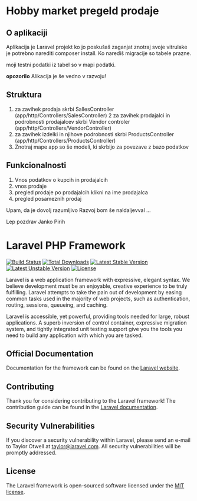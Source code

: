 
# Hobby market pregeld prodaje

## O aplikaciji 

Aplikacija je Laravel projekt ko jo poskušaš zaganjat znotraj svoje vitrulake je potrebno narediti composer install. 
Ko narediš migracije so tabele prazne. 

moji testni podatki iz tabel so v mapi podatki. 

**opozorilo** Alikacija je še vedno v razvoju!
## Struktura
1. za zavihek prodaja skrbi SallesController (app/http/Controllers/SalesController)
2 za zavihek prodajalci in podrobnosti prodajalcev skrbi Vendor controler (app/http/Controllers/VendorController)
3. za zavihek izdelki in njihove podrobnosti skrbi ProductsController (app/http/Controllers/ProductsController)
4. Znotraj mape app so še modeli, ki skrbijo za povezave z bazo podatkov 

## Funkcionalnosti 
1. Vnos podatkov o kupcih in prodajalcih
2. vnos prodaje 
3. pregled prodaje po prodajalcih klikni na ime prodajalca
4. pregled posameznih prodaj 

Upam, da je dovolj razumljivo  Razvoj bom še naldaljevval ... 

Lep pozdrav Janko Pirih 


# Laravel PHP Framework

[![Build Status](https://travis-ci.org/laravel/framework.svg)](https://travis-ci.org/laravel/framework)
[![Total Downloads](https://poser.pugx.org/laravel/framework/d/total.svg)](https://packagist.org/packages/laravel/framework)
[![Latest Stable Version](https://poser.pugx.org/laravel/framework/v/stable.svg)](https://packagist.org/packages/laravel/framework)
[![Latest Unstable Version](https://poser.pugx.org/laravel/framework/v/unstable.svg)](https://packagist.org/packages/laravel/framework)
[![License](https://poser.pugx.org/laravel/framework/license.svg)](https://packagist.org/packages/laravel/framework)

Laravel is a web application framework with expressive, elegant syntax. We believe development must be an enjoyable, creative experience to be truly fulfilling. Laravel attempts to take the pain out of development by easing common tasks used in the majority of web projects, such as authentication, routing, sessions, queueing, and caching.

Laravel is accessible, yet powerful, providing tools needed for large, robust applications. A superb inversion of control container, expressive migration system, and tightly integrated unit testing support give you the tools you need to build any application with which you are tasked.

## Official Documentation

Documentation for the framework can be found on the [Laravel website](http://laravel.com/docs).

## Contributing

Thank you for considering contributing to the Laravel framework! The contribution guide can be found in the [Laravel documentation](http://laravel.com/docs/contributions).

## Security Vulnerabilities

If you discover a security vulnerability within Laravel, please send an e-mail to Taylor Otwell at taylor@laravel.com. All security vulnerabilities will be promptly addressed.

## License

The Laravel framework is open-sourced software licensed under the [MIT license](http://opensource.org/licenses/MIT).
